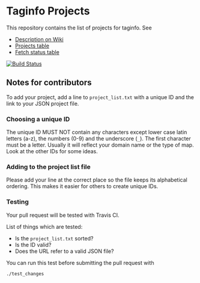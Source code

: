 
# Taginfo Projects

This repository contains the list of projects for taginfo. See

* [Description on Wiki](https://wiki.openstreetmap.org/wiki/Taginfo/Projects)
* [Projects table](https://taginfo.openstreetmap.org/projects)
* [Fetch status table](https://taginfo.openstreetmap.org/taginfo/projects)

[![Build Status](https://secure.travis-ci.org/taginfo/taginfo-projects.png)](https://travis-ci.org/taginfo/taginfo-projects)


## Notes for contributors

To add your project, add a line to `project_list.txt` with a unique ID and the
link to your JSON project file.

### Choosing a unique ID

The unique ID MUST NOT contain any characters except lower case latin letters
(a-z), the numbers (0-9) and the underscore (`_`). The first character must be
a letter. Usually it will reflect your domain name or the type of map. Look at
the other IDs for some ideas.

### Adding to the project list file

Please add your line at the correct place so the file keeps its alphabetical
ordering. This makes it easier for others to create unique IDs.

### Testing

Your pull request will be tested with Travis CI.

List of things which are tested:

* Is the `project_list.txt` sorted?
* Is the ID valid?
* Does the URL refer to a valid JSON file?

You can run this test before submitting the pull request with

    ./test_changes

